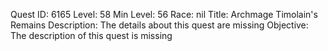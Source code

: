 Quest ID: 6165
Level: 58
Min Level: 56
Race: nil
Title: Archmage Timolain's Remains
Description: The details about this quest are missing
Objective: The description of this quest is missing

